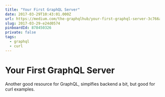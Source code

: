 ```yaml
---
title: "Your First GraphQL Server"
date: 2017-03-29T10:43:01.000Z
url: https://medium.com/the-graphqlhub/your-first-graphql-server-3c766ab4f0a2#4df8
slug: 2017-03-29-e24d0574
pinboardId: 878450326
private: false
tags:
  - graphql
  - curl
---
```


# Your First GraphQL Server

Another good resource for GraphQL, simplfies backend a bit, but good for curl examples.
